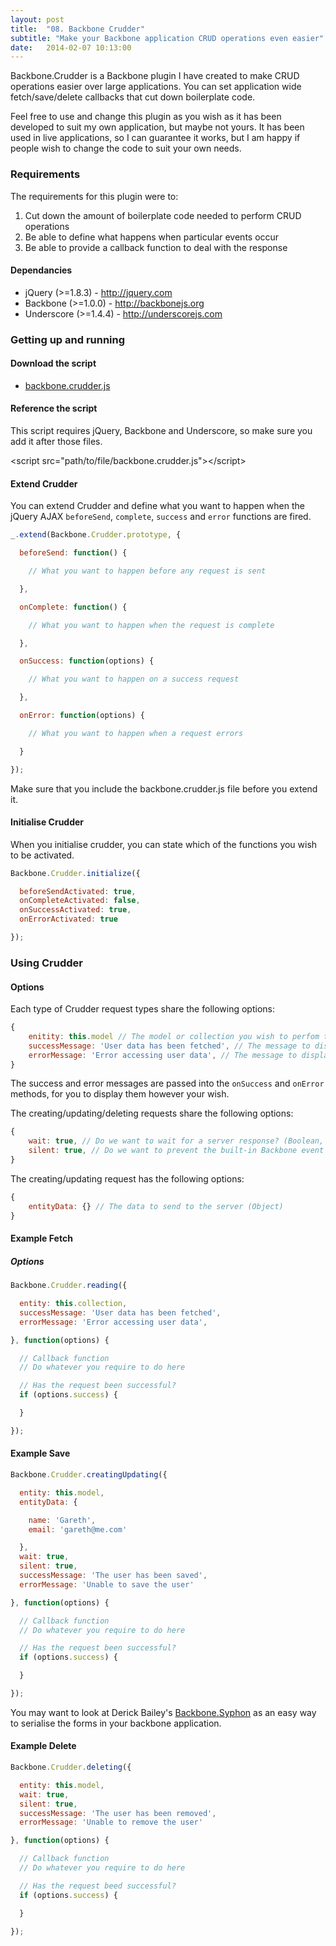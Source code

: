 ```yaml
---
layout: post
title:  "08. Backbone Crudder"
subtitle: "Make your Backbone application CRUD operations even easier"
date:   2014-02-07 10:13:00
---
```


Backbone.Crudder is a Backbone plugin I have created to make CRUD operations easier over large applications. You can set application wide fetch/save/delete callbacks that cut down boilerplate code.

Feel free to use and change this plugin as you wish as it has been developed to suit my own application, but maybe not yours. It has been used in live applications, so I can guarantee it works, but I am happy if people wish to change the code to suit your own needs.

### Requirements

The requirements for this plugin were to:

1. Cut down the amount of boilerplate code needed to perform CRUD operations
2. Be able to define what happens when particular events occur
3. Be able to provide a callback function to deal with the response

#### Dependancies

* jQuery (>=1.8.3) - http://jquery.com
* Backbone (>=1.0.0) - http://backbonejs.org
* Underscore (>=1.4.4) - http://underscorejs.com

### Getting up and running

#### Download the script

* [backbone.crudder.js](https://raw.github.com/garethadavies/backbone.crudder/master/backbone.crudder.js)

#### Reference the script

This script requires jQuery, Backbone and Underscore, so make sure you add it after those files.

&lt;script src=&quot;path/to/file/backbone.crudder.js&quot;&gt;&lt;/script&gt;

#### Extend Crudder
You can extend Crudder and define what you want to happen when the jQuery AJAX ```beforeSend```, ```complete```, ```success``` and ```error``` functions are fired.

```js
_.extend(Backbone.Crudder.prototype, {

  beforeSend: function() {

    // What you want to happen before any request is sent

  },

  onComplete: function() {

    // What you want to happen when the request is complete

  },

  onSuccess: function(options) {

    // What you want to happen on a success request

  },

  onError: function(options) {

    // What you want to happen when a request errors

  }

});
```

Make sure that you include the backbone.crudder.js file before you extend it.

#### Initialise Crudder
When you initialise crudder, you can state which of the functions you wish to be activated.

```js
Backbone.Crudder.initialize({

  beforeSendActivated: true,
  onCompleteActivated: false,
  onSuccessActivated: true,
  onErrorActivated: true

});
```

### Using Crudder

#### Options

Each type of Crudder request types share the following options:

```js
{
	enitity: this.model // The model or collection you wish to perfom the operation on {model or collection}
	successMessage: 'User data has been fetched', // The message to display on a successful request {String}
	errorMessage: 'Error accessing user data', // The message to display on a request error {String}
}
```

The success and error messages are passed into the ```onSuccess``` and ```onError``` methods, for you to display them however your wish.

The creating/updating/deleting requests share the following options:

```js
{
	wait: true, // Do we want to wait for a server response? (Boolean, Default: true)
	silent: true, // Do we want to prevent the built-in Backbone event from being triggered (Boolean, Default: false)
}
```

The creating/updating request has the following options:

```js
{
	entityData: {} // The data to send to the server (Object)
}
```

#### Example Fetch

##### Options

```js
Backbone.Crudder.reading({

  entity: this.collection,
  successMessage: 'User data has been fetched',
  errorMessage: 'Error accessing user data',

}, function(options) {

  // Callback function
  // Do whatever you require to do here

  // Has the request been successful?
  if (options.success) {

  }

});
```

#### Example Save

```js
Backbone.Crudder.creatingUpdating({

  entity: this.model,
  entityData: {

    name: 'Gareth',
    email: 'gareth@me.com'

  },
  wait: true,
  silent: true,
  successMessage: 'The user has been saved',
  errorMessage: 'Unable to save the user'

}, function(options) {

  // Callback function
  // Do whatever you require to do here

  // Has the request been successful?
  if (options.success) {

  }

});
```

You may want to look at Derick Bailey's [Backbone.Syphon](https://github.com/derickbailey/backbone.syphon) as an easy way to serialise the forms in your backbone application.

#### Example Delete

```js
Backbone.Crudder.deleting({

  entity: this.model,
  wait: true,
  silent: true,
  successMessage: 'The user has been removed',
  errorMessage: 'Unable to remove the user'

}, function(options) {

  // Callback function
  // Do whatever you require to do here

  // Has the request beed successful?
  if (options.success) {

  }

});
```